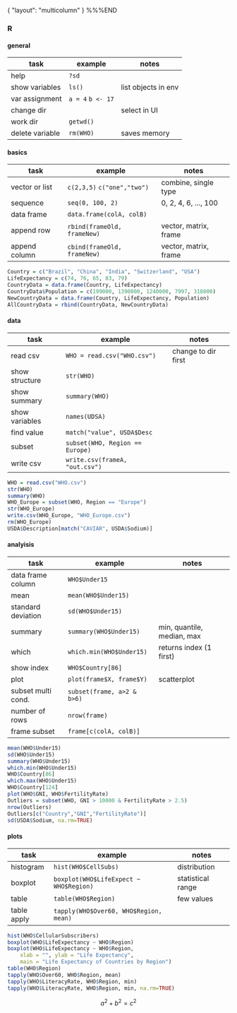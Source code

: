 {
    "layout": "multicolumn"
}
%%%END

### R

#### general

task            | example           | notes
----------------|-------------------|---------------------
help            | `?sd`             |
show variables  | `ls()`            | list objects in env
var assignment  | `a = 4` `b <- 17` | 
change dir      |                   | select in UI
work dir        | `getwd()`         |
delete variable | `rm(WHO)`         | saves memory   

#### basics

task            | example                       | notes
----------------|-------------------------------|----------------------
vector or list  | `c(2,3,5)`  `c("one","two")`  | combine, single type
sequence        | `seq(0, 100, 2)`              | 0, 2, 4, 6, ..., 100
data frame      | `data.frame(colA, colB)`      | 
append row      | `rbind(frameOld, frameNew)`   | vector, matrix, frame
append column   | `cbind(frameOld, frameNew)`   | vector, matrix, frame

```R
Country = c("Brazil", "China", "India", "Switzerland", "USA")
LifeExpectancy = c(74, 76, 65, 83, 79)
CountryData = data.frame(Country, LifeExpectancy)
CountryData$Population = c(199000, 1390000, 1240000, 7997, 318000)
NewCountryData = data.frame(Country, LifeExpectancy, Population)
AllCountryData = rbind(CountryData, NewCountryData)
```

#### data

task            | example                         | notes
----------------|---------------------------------|----------------------
read csv        | `WHO = read.csv("WHO.csv")`     | change to dir first
show structure  | `str(WHO)`                      | 
show summary    | `summary(WHO)`                  |
show variables  | `names(UDSA)`                   |
find value      | `match("value", USDA$Desc`      |
subset          | `subset(WHO, Region == Europe)` |
write csv       | `write.csv(frameA, "out.csv")`  |

```R
WHO = read.csv("WHO.csv")
str(WHO)
summary(WHO)
WHO_Europe = subset(WHO, Region == "Europe")
str(WHO_Europe)
write.csv(WHO_Europe, "WHO_Europe.csv")
rm(WHO_Europe)
USDA$Description[match("CAVIAR", USDA$Sodium)]
```

#### analyisis

task               | example                    | notes
-------------------|----------------------------|----------------------------
data frame column  | `WHO$Under15`              | 
mean               | `mean(WHO$Under15)`        |
standard deviation | `sd(WHO$Under15)`          |
summary            | `summary(WHO$Under15)`     | min, quantile, median, max 
which              | `which.min(WHO$Under15)`   | returns index (1 first)
show index         | `WHO$Country[86]`          | 
plot               | `plot(frame$X, frame$Y)`   | scatterplot
subset multi cond. | `subset(frame, a>2 & b>6)` |
number of rows     | `nrow(frame)`              |
frame subset       | `frame[c(colA, colB)]`     |

```R
mean(WHO$Under15)
sd(WHO$Under15)
summary(WHO$Under15)
which.min(WHO$Under15)
WHO$Country[86]
which.max(WHO$Under15)
WHO$Country[124]
plot(WHO$GNI, WHO$FertilityRate)
Outliers = subset(WHO, GNI > 10000 & FertilityRate > 2.5) 
nrow(Outliers)
Outliers[c("Country","GNI","FertilityRate")]
sd(USDA$Sodium, na.rm=TRUE)
```

#### plots

task        | example                                | notes
------------|----------------------------------------|---------------------
histogram   | `hist(WHO$CellSubs)`                   | distribution 
boxplot     | `boxplot(WHO$LifeExpect ~ WHO$Region)` | statistical range
table       | `table(WHO$Region)`                    | few values
table apply | `tapply(WHO$Over60, WHO$Region, mean)` |

```R
hist(WHO$CellularSubscribers)
boxplot(WHO$LifeExpectancy ~ WHO$Region)
boxplot(WHO$LifeExpectancy ~ WHO$Region, 
    xlab = "", ylab = "Life Expectancy", 
    main = "Life Expectancy of Countries by Region")
table(WHO$Region)
tapply(WHO$Over60, WHO$Region, mean)
tapply(WHO$LiteracyRate, WHO$Region, min)
tapply(WHO$LiteracyRate, WHO$Region, min, na.rm=TRUE)
```

$$a^2 + b^2 = c^2$$
